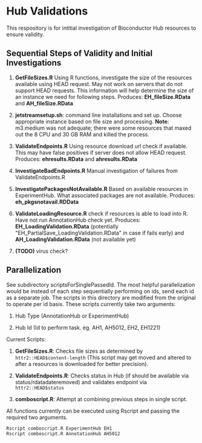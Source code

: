# Hub Validations

This respository is for intitial investigation of Bioconductor Hub resources to
ensure validity.

## Sequential Steps of Validity and Initial Investigations 

1. **GetFileSizes.R** Using R functions, investigate the size of the resources
   available using HEAD request. May not work on servers that do not support HEAD
   requests. This information will help determine the size of an instance we need
   for following steps. 
       Produces: **EH_fileSize.RData** and  **AH_fileSize.RData**

2. **jetstreamsetup.sh**:
   command line installations and set up. Choose appropriate instance based on
   file size and processing.  **Note**: m3.medium was not adequate; there were
   some resources that maxed out the 8 CPU and 30 GB RAM and killed the
   process. 

3. **ValidateEndpoints.R** Using resource download url check if available. This
   may have false positives if server does not allow HEAD request.
       Produces: **ehresults.RData** and  **ahresults.RData**

4. **InvestigateBadEndpoints.R** Manual investigation of failures from
   ValidateEndpoints.R

5. **InvestigatePackagesNotAvailable.R** Based on available resources in
   ExperimentHub. What associated packages are not available.
       Produces: **eh_pkgsnotavail.RDData**

6. **ValidateLoadingResource.R** check if resources is able to load into
   R. Have not run AnnotationHub check yet.
   Produces: **EH_LoadingValidation.RData** (potentially
   "EH_PartialSave_LoadingValidation.RData" in case if fails early) and
   **AH_LoadingValidation.RData** (not available yet)

7. **(TODO)** virus check?
   

## Parallelization

See subdirectory scriptsForSinglePassedId. The most helpful parallelization
would be instead of each step sequentially performing on ids, send each id as a
separate job.  The scripts in this directory are modified from the original to
operate per id basis.  These scripts currently take two arguments:

1. Hub Type (AnnotationHub or ExperimentHub)

2. Hub Id (Id to perform task. eg. AH1, AH5012, EH2, EH1221)

Current Scripts:

1. **GetFileSizes.R**: Checks file sizes as determined by
`httr2::HEAD$content-length` (This script may get moved and altered to after a resources is
downloaded for better precision).

2. **ValidateEndpoints.R**: Checks status in Hub (if should be available via
status/rdatadateremoved) and validates endpoint via `httr2::HEAD$status`

3. **comboscript.R**: Attempt at combining previous steps in single script.

All functions currently can be executed using Rscript and passing the required
two arguments.

    Rscript comboscript.R ExperimentHub EH1
    Rscript comboscript.R AnnotationHub AH5012